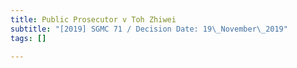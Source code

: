 ```yaml
---
title: Public Prosecutor v Toh Zhiwei
subtitle: "[2019] SGMC 71 / Decision Date: 19\_November\_2019"
tags: []

---
```

